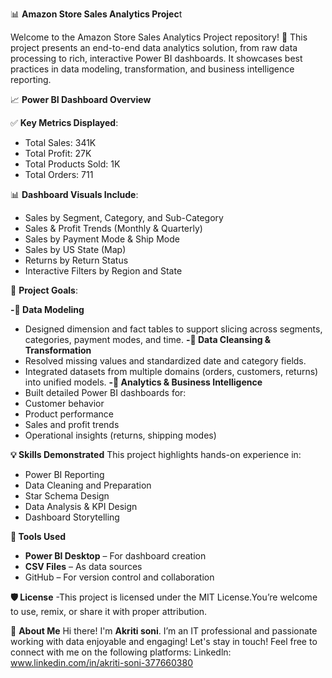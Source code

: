 📊 **Amazon Store Sales Analytics Projec**t

Welcome to the Amazon Store Sales Analytics Project repository! 🚀
This project presents an end-to-end data analytics solution, from raw data processing to rich, interactive Power BI dashboards. It showcases best practices in data modeling, transformation, and business intelligence reporting.

📈 **Power BI Dashboard Overview**

✅ **Key Metrics Displayed**:
- Total Sales: 341K
- Total Profit: 27K
- Total Products Sold: 1K
- Total Orders: 711


📊 **Dashboard Visuals Include**:
- Sales by Segment, Category, and Sub-Category
- Sales & Profit Trends (Monthly & Quarterly)
- Sales by Payment Mode & Ship Mode
- Sales by US State (Map)
- Returns by Return Status
- Interactive Filters by Region and State


🧠 **Project Goals**: 

**-🔹 Data Modeling**
- Designed dimension and fact tables to support slicing across segments, categories, payment modes, and time.
**-🔹 Data Cleansing & Transformation**
- Resolved missing values and standardized date and category fields.
- Integrated datasets from multiple domains (orders, customers, returns) into unified models.
**-🔹 Analytics & Business Intelligence**
- Built detailed Power BI dashboards for:
- Customer behavior
- Product performance
- Sales and profit trends
- Operational insights (returns, shipping modes)

**💡 Skills Demonstrated**
This project highlights hands-on experience in:
- Power BI Reporting
- Data Cleaning and Preparation
- Star Schema Design
- Data Analysis & KPI Design
- Dashboard Storytelling

**📌 Tools Used**
- **Power BI Desktop** – For dashboard creation
- **CSV Files** – As data sources
- GitHub – For version control and collaboration 

**🛡️ License**
-This project is licensed under the MIT License.You’re welcome to use, remix, or share it with proper attribution.

🌟 **About Me**
Hi there! I'm **Akriti soni**. I’m an IT professional and passionate working with data enjoyable and engaging!
Let's stay in touch! Feel free to connect with me on the following platforms:
Linkedln: www.linkedin.com/in/akriti-soni-377660380
